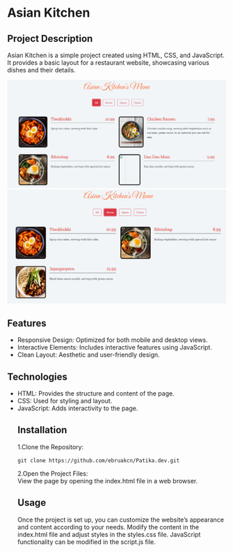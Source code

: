 # Asian Kitchen
## Project Description
<p>Asian Kitchen is a simple project created using HTML, CSS, and JavaScript. It provides a basic layout for a restaurant website, showcasing various dishes and their details.</p>

![image](asian.png)
![image](asian1.png)  

## Features
<ul>
<li>Responsive Design: Optimized for both mobile and desktop views.</li>
<li>Interactive Elements: Includes interactive features using JavaScript.</li>
<li>Clean Layout: Aesthetic and user-friendly design.</li>
</ul>

## Technologies
<ul>
<li>HTML: Provides the structure and content of the page.</li>
<li>CSS: Used for styling and layout.</li>
<li>JavaScript: Adds interactivity to the page.</li>

## Installation
1.Clone the Repository:
```<language>
git clone https://github.com/ebruakcn/Patika.dev.git
```

2.Open the Project Files:<br>
View the page by opening the index.html file in a web browser.

## Usage
<p>Once the project is set up, you can customize the website’s appearance and content according to your needs. Modify the content in the index.html file and adjust styles in the styles.css file. JavaScript functionality can be modified in the script.js file.</p>
